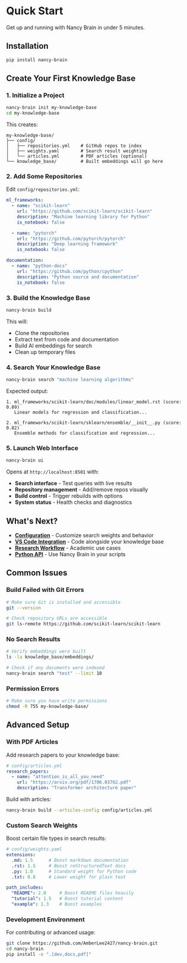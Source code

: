 # Quick Start

Get up and running with Nancy Brain in under 5 minutes.

## Installation

```bash
pip install nancy-brain
```

## Create Your First Knowledge Base

### 1. Initialize a Project

```bash
nancy-brain init my-knowledge-base
cd my-knowledge-base
```

This creates:
```
my-knowledge-base/
├── config/
│   ├── repositories.yml    # GitHub repos to index
│   ├── weights.yaml        # Search result weighting
│   └── articles.yml        # PDF articles (optional)
└── knowledge_base/         # Built embeddings will go here
```

### 2. Add Some Repositories

Edit `config/repositories.yml`:

```yaml
ml_frameworks:
  - name: "scikit-learn"
    url: "https://github.com/scikit-learn/scikit-learn"
    description: "Machine learning library for Python"
    is_notebook: false

  - name: "pytorch"
    url: "https://github.com/pytorch/pytorch" 
    description: "Deep learning framework"
    is_notebook: false

documentation:
  - name: "python-docs"
    url: "https://github.com/python/cpython"
    description: "Python source and documentation"
    is_notebook: false
```

### 3. Build the Knowledge Base

```bash
nancy-brain build
```

This will:
- Clone the repositories
- Extract text from code and documentation
- Build AI embeddings for search
- Clean up temporary files

### 4. Search Your Knowledge Base

```bash
nancy-brain search "machine learning algorithms"
```

Expected output:
```
1. ml_frameworks/scikit-learn/doc/modules/linear_model.rst (score: 0.89)
   Linear models for regression and classification...

2. ml_frameworks/scikit-learn/sklearn/ensemble/__init__.py (score: 0.82)
   Ensemble methods for classification and regression...
```

### 5. Launch Web Interface

```bash
nancy-brain ui
```

Opens at `http://localhost:8501` with:
- **Search interface** - Test queries with live results
- **Repository management** - Add/remove repos visually
- **Build control** - Trigger rebuilds with options
- **System status** - Health checks and diagnostics

## What's Next?

- **[Configuration](configuration.md)** - Customize search weights and behavior
- **[VS Code Integration](integrations/vscode-mcp.md)** - Code alongside your knowledge base
- **[Research Workflow](tutorials/research-workflow.md)** - Academic use cases
- **[Python API](tutorials/python-api.md)** - Use Nancy Brain in your scripts

## Common Issues

### Build Failed with Git Errors
```bash
# Make sure Git is installed and accessible
git --version

# Check repository URLs are accessible
git ls-remote https://github.com/scikit-learn/scikit-learn
```

### No Search Results
```bash
# Verify embeddings were built
ls -la knowledge_base/embeddings/

# Check if any documents were indexed
nancy-brain search "test" --limit 10
```

### Permission Errors
```bash
# Make sure you have write permissions
chmod -R 755 my-knowledge-base/
```

## Advanced Setup

### With PDF Articles

Add research papers to your knowledge base:

```yaml
# config/articles.yml
research_papers:
  - name: "attention_is_all_you_need"
    url: "https://arxiv.org/pdf/1706.03762.pdf"
    description: "Transformer architecture paper"
```

Build with articles:
```bash
nancy-brain build --articles-config config/articles.yml
```

### Custom Search Weights

Boost certain file types in search results:

```yaml
# config/weights.yaml
extensions:
  .md: 1.5      # Boost markdown documentation
  .rst: 1.5     # Boost reStructuredText docs
  .py: 1.0      # Standard weight for Python code
  .txt: 0.8     # Lower weight for plain text

path_includes:
  "README": 2.0     # Boost README files heavily
  "tutorial": 1.5   # Boost tutorial content
  "example": 1.3    # Boost examples
```

### Development Environment

For contributing or advanced usage:

```bash
git clone https://github.com/AmberLee2427/nancy-brain.git
cd nancy-brain
pip install -e ".[dev,docs,pdf]"
```

